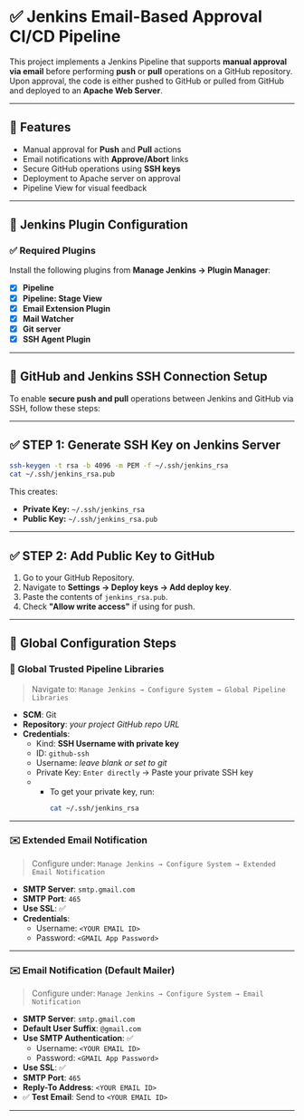 # ✅ Jenkins Email-Based Approval CI/CD Pipeline

This project implements a Jenkins Pipeline that supports **manual approval via email** before performing **push** or **pull** operations on a GitHub repository. Upon approval, the code is either pushed to GitHub or pulled from GitHub and deployed to an **Apache Web Server**.

---

## 📌 Features

- Manual approval for **Push** and **Pull** actions
- Email notifications with **Approve/Abort** links
- Secure GitHub operations using **SSH keys**
- Deployment to Apache server on approval
- Pipeline View for visual feedback

---

## 🔧 Jenkins Plugin Configuration

### ✅ Required Plugins

Install the following plugins from **Manage Jenkins → Plugin Manager**:

- [x] **Pipeline**
- [x] **Pipeline: Stage View**
- [x] **Email Extension Plugin**
- [x] **Mail Watcher**
- [x] **Git server**
- [x] **SSH Agent Plugin**

---

## 🔗 GitHub and Jenkins SSH Connection Setup

To enable **secure push and pull** operations between Jenkins and GitHub via SSH, follow these steps:

---

## ✅ STEP 1: Generate SSH Key on Jenkins Server

```bash
ssh-keygen -t rsa -b 4096 -m PEM -f ~/.ssh/jenkins_rsa
cat ~/.ssh/jenkins_rsa.pub
```

This creates:  
- **Private Key:** `~/.ssh/jenkins_rsa`  
- **Public Key:** `~/.ssh/jenkins_rsa.pub`

---

## ✅ STEP 2: Add Public Key to GitHub

1. Go to your GitHub Repository.
2. Navigate to **Settings → Deploy keys → Add deploy key**.
3. Paste the contents of `jenkins_rsa.pub`.
4. Check **"Allow write access"** if using for push.

---

## 🔑 Global Configuration Steps

### 📁 Global Trusted Pipeline Libraries

> Navigate to: `Manage Jenkins → Configure System → Global Pipeline Libraries`

- **SCM**: Git  
- **Repository**: *your project GitHub repo URL*  
- **Credentials**:  
  - Kind: **SSH Username with private key**  
  - ID: `github-ssh`  
  - Username: *leave blank or set to git*  
  - Private Key: `Enter directly` → Paste your private SSH key
  - - To get your private key, run:
      ```bash
      cat ~/.ssh/jenkins_rsa
      ```
      
---

### ✉️ Extended Email Notification

> Configure under: `Manage Jenkins → Configure System → Extended Email Notification`

- **SMTP Server**: `smtp.gmail.com`
- **SMTP Port**: `465`
- **Use SSL**: ✅
- **Credentials**:
  - Username: `<YOUR EMAIL ID>`
  - Password: `<GMAIL App Password>`
  
---

### ✉️ Email Notification (Default Mailer)

> Configure under: `Manage Jenkins → Configure System → Email Notification`

- **SMTP Server**: `smtp.gmail.com`
- **Default User Suffix**: `@gmail.com`
- **Use SMTP Authentication**: ✅
  - Username: `<YOUR EMAIL ID>`
  - Password: `<GMAIL App Password>`
- **Use SSL**: ✅
- **SMTP Port**: `465`
- **Reply-To Address**: `<YOUR EMAIL ID>`
- ✅ **Test Email**: Send to `<YOUR EMAIL ID>`

---
